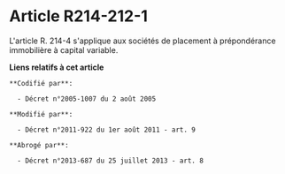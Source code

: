 # Article R214-212-1

L'article R. 214-4 s'applique  aux sociétés de placement à prépondérance immobilière à capital variable.

**Liens relatifs à cet article**

	**Codifié par**:

	  - Décret n°2005-1007 du 2 août 2005

	**Modifié par**:

	  - Décret n°2011-922 du 1er août 2011 - art. 9

	**Abrogé par**:

	  - Décret n°2013-687 du 25 juillet 2013 - art. 8
